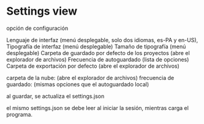 # Settings view
opción de configuración

Lenguaje de interfaz (menú desplegable, solo dos idiomas, es-PA y en-US),
Tipografía de interfaz (menú desplegable)
Tamaño de tipografía (menú desplegable)
Carpeta de guardado por defecto de los proyectos (abre el explorador de archivos)
Frecuencia de autoguardado (lista de opciones)
Carpeta de exportación por defecto (abre el explorador de archivos)

carpeta de la nube: (abre el explorador de archivos)
frecuencia de guardado: (mismas opciones que el autoguardado local)

al guardar, se actualiza el settings.json

el mismo settings.json se debe leer al iniciar la sesión, mientras carga el programa. 